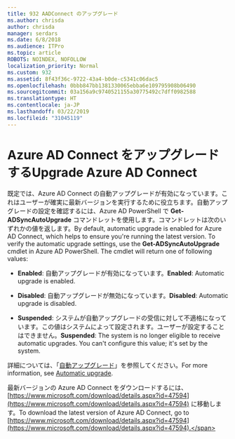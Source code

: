```yaml
---
title: 932 AADConnect のアップグレード
ms.author: chrisda
author: chrisda
manager: serdars
ms.date: 6/8/2018
ms.audience: ITPro
ms.topic: article
ROBOTS: NOINDEX, NOFOLLOW
localization_priority: Normal
ms.custom: 932
ms.assetid: 8f43f36c-9722-43a4-b0de-c5341c06dac5
ms.openlocfilehash: 0bbb847bb1381330065ebba6e109795908b06490
ms.sourcegitcommit: 03a156a9c9740521155a30775492c7dff0982588
ms.translationtype: HT
ms.contentlocale: ja-JP
ms.lasthandoff: 03/22/2019
ms.locfileid: "31045119"
---
```

# <a name="upgrade-azure-ad-connect"></a><span data-ttu-id="f2420-102">Azure AD Connect をアップグレードする</span><span class="sxs-lookup"><span data-stu-id="f2420-102">Upgrade Azure AD Connect</span></span>

<span data-ttu-id="f2420-p101">既定では、Azure AD Connect の自動アップグレードが有効になっています。これはユーザーが確実に最新バージョンを実行するために役立ちます。自動アップグレードの設定を確認するには、Azure AD PowerShell で **Get-ADSyncAutoUpgrade** コマンドレットを使用します。コマンドレットは次のいずれかの値を返します。</span><span class="sxs-lookup"><span data-stu-id="f2420-p101">By default, automatic upgrade is enabled for Azure AD Connect, which helps to ensure you're running the latest version. To verify the automatic upgrade settings, use the **Get-ADSyncAutoUpgrade** cmdlet in Azure AD PowerShell. The cmdlet will return one of following values:</span></span> 
  
- <span data-ttu-id="f2420-106">**Enabled**: 自動アップグレードが有効になっています。</span><span class="sxs-lookup"><span data-stu-id="f2420-106">**Enabled**: Automatic upgrade is enabled.</span></span> 
    
- <span data-ttu-id="f2420-107">**Disabled**: 自動アップグレードが無効になっています。</span><span class="sxs-lookup"><span data-stu-id="f2420-107">**Disabled**: Automatic upgrade is disabled.</span></span> 
    
- <span data-ttu-id="f2420-p102">**Suspended**: システムが自動アップグレードの受信に対して不適格になっています。この値はシステムによって設定されます。ユーザーが設定することはできません。</span><span class="sxs-lookup"><span data-stu-id="f2420-p102">**Suspended**: The system is no longer eligible to receive automatic upgrades. You can't configure this value; it's set by the system.</span></span> 
    
<span data-ttu-id="f2420-110">詳細については、「[自動アップグレード](https://docs.microsoft.com/azure/active-directory/connect/active-directory-aadconnect-feature-automatic-upgrade)」を参照してください。</span><span class="sxs-lookup"><span data-stu-id="f2420-110">For more information, see [Automatic upgrade](https://docs.microsoft.com/azure/active-directory/connect/active-directory-aadconnect-feature-automatic-upgrade).</span></span>
  
<span data-ttu-id="f2420-111">最新バージョンの Azure AD Connect をダウンロードするには、[https://www.microsoft.com/download/details.aspx?id=47594](https://www.microsoft.com/download/details.aspx?id=47594) に移動します。</span><span class="sxs-lookup"><span data-stu-id="f2420-111">To download the latest version of Azure AD Connect, go to [https://www.microsoft.com/download/details.aspx?id=47594](https://www.microsoft.com/download/details.aspx?id=47594).</span></span>
  

